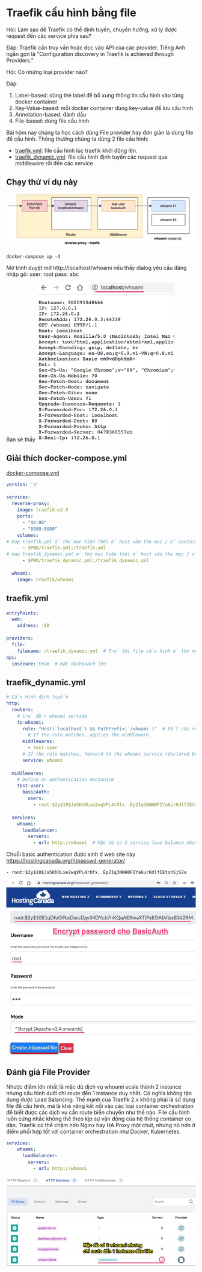 # Traefik cấu hình bằng file

Hỏi: Làm  sao để Traefik có thể định tuyến, chuyển hướng, xử lý được request đến các service phía sau?

Đáp: Traefik cần truy vấn hoặc đọc vào API của các provider. Tiếng Anh ngắn gọn là "Configuration discovery in Traefik is achieved through Providers."

Hỏi: Có những loại provider nào?

Đáp: 
1. Label-based: dùng thẻ label để bổ xung thông tin cấu hình vào từng docker container
2. Key-Value-based: mỗi docker container dùng key-value để lưu cấu hình
3. Annotation-based: đánh dấu
4. File-based: dùng file cấu hình

Bài hôm nay chúng ta học cách dùng File provider hay đơn giản là dùng file để cấu hình.
Thông thường chúng ta dùng 2 file cấu hình:
- [traefik.yml](traefik.yml): file cấu hình lúc traefik khởi động lên.
- [traefik_dynamic.yml](traefik_dynamic.yml): file cấu hình định tuyến các request qua middleware rồi đến các service


## Chạy thử ví dụ này

![](images/diagram.jpg)

```
docker-compose up -d
```

Mở trình duyệt mở http://localhost/whoami
nếu thấy dialog yêu cầu đăng nhập gõ:
user: root
pass: abc

Bạn sẽ thấy
![](images/localhost_whoami.jpg)

## Giải thích docker-compose.yml

[docker-compose.yml](docker-compose.yml)

```yaml
version: '3'

services:
  reverse-proxy:
    image: traefik:v2.5
    ports:      
      - "80:80"
      - "8080:8080"
    volumes:
# map traefik.yml ở thư mục hiện thời ở host vào thư mục / ở container
      - $PWD/traefik.yml:/traefik.yml
# map traefik_dynamic.yml ở thư mục hiện thời ở host vào thư mục / ở container
      - $PWD/traefik_dynamic.yml:/traefik_dynamic.yml

  whoami:
    image: traefik/whoami
```
## traefik.yml

```yml
entryPoints:
  web:
    address: :80

providers:
  file:
    filename: /traefik_dynamic.yml  # Trỏ tới file cấu hình ở thư mục gốc
api:
  insecure: true  # Bật dashboard lên
```

## traefik_dynamic.yml

```yml
# Cấu hình định tuyến
http:
  routers:
    # trỏ đến whoami servide
    to-whoami:
      rule: "Host(`localhost`) && PathPrefix(`/whoami`)"  # Bắt các request http://localhost/whoami
        # If the rule matches, applies the middleware
      middlewares:
        - test-user
      # If the rule matches, forward to the whoami service (declared below)
      service: whoami

  middlewares:
    # Define an authentication mechanism
    test-user:
      basicAuth:
        users:
          - root:$2y$10$Ja5KhDLxe2wqVPL4rOfx..Ep2Iq3NWH0FIYa6urKdlfIEtohSjS2a

  services:
    whoami:
      loadBalancer:
        servers:
          - url: http://whoami  # Mặc dù có 2 service load balance nhưng luôn chỉ chỏ được 1 cái đầu tiên
```

Chuỗi basic authentication được sinh ở web site này https://hostingcanada.org/htpasswd-generator/
```
- root:$2y$10$Ja5KhDLxe2wqVPL4rOfx..Ep2Iq3NWH0FIYa6urKdlfIEtohSjS2a
```
![](images/htpass_generate.jpg)


## Đánh giá File Provider

Nhược điểm lớn nhất là mặc dù dịch vụ whoami scale thành 2 instance nhưng cấu hình dưới chỉ route đến 1 instance duy nhất.
Có nghĩa không tận dụng được Load Balancing. Thế mạnh của Traefik 2.x không phải là sử dụng file để cấu hình, mà là khả năng kết nối vào các loại container orchestration để biết được các dịch vụ cần route biến chuyển như thế nào. File cấu hình luôn cứng nhắc không thể theo kịp sự vận động của hệ thống container co dãn. Traefik có thể chậm hơn Nginx hay HA Proxy một chút, nhưng nó hơn ở điểm phối hợp tốt với container orchestration như Docker, Kubernetes.

```yaml
services:
    whoami:
      loadBalancer:
        servers:
          - url: http://whoami
```


![](images/route_1_instance.jpg)